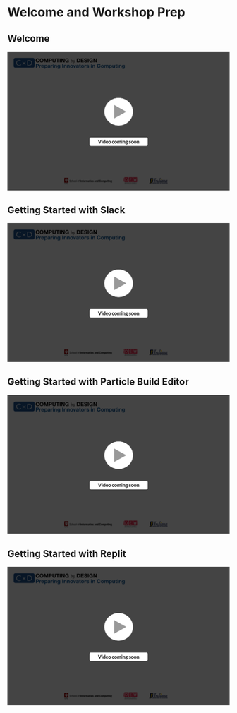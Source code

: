 # Welcome and Workshop Prep

## Welcome

![](../../.gitbook/assets/vidcoming.png)

## Getting Started with Slack

![](../../.gitbook/assets/vidcoming.png)

## Getting Started with Particle Build Editor

![](../../.gitbook/assets/vidcoming.png)

## Getting Started with Replit

![](../../.gitbook/assets/vidcoming.png)

